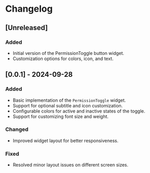 # Changelog

## [Unreleased]

### Added
- Initial version of the PermissionToggle button widget.
- Customization options for colors, icon, and text.

## [0.0.1] - 2024-09-28
### Added
- Basic implementation of the `PermissionToggle` widget.
- Support for optional subtitle and icon customization.
- Configurable colors for active and inactive states of the toggle.
- Support for customizing font size and weight.

### Changed
- Improved widget layout for better responsiveness.

### Fixed
- Resolved minor layout issues on different screen sizes.
